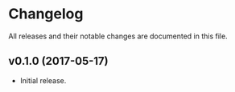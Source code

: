 # Changelog

All releases and their notable changes are documented in this file.

## v0.1.0 (2017-05-17)

- Initial release.
